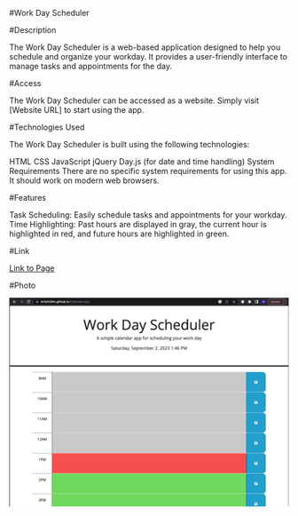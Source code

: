 #Work Day Scheduler

#Description

The Work Day Scheduler is a web-based application designed to help you schedule and organize your workday. It provides a user-friendly interface to manage tasks and appointments for the day.

#Access

The Work Day Scheduler can be accessed as a website. Simply visit [Website URL] to start using the app.

#Technologies Used

The Work Day Scheduler is built using the following technologies:

HTML
CSS
JavaScript
jQuery
Day.js (for date and time handling)
System Requirements
There are no specific system requirements for using this app. It should work on modern web browsers.

#Features

Task Scheduling: Easily schedule tasks and appointments for your workday.
Time Highlighting: Past hours are displayed in gray, the current hour is highlighted in red, and future hours are highlighted in green.

#Link

[Link to Page](https://m1tch3llm.github.io/CalendarApp/)

#Photo

![Website Photo](./Assets/WebScreenShot.png)
